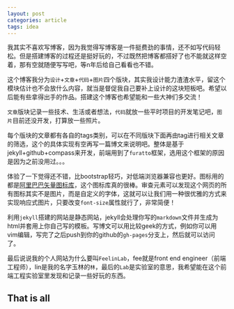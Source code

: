 ```yaml
---
layout: post
categories: article
tags: idea
---
```


我其实不喜欢写博客，因为我觉得写博客是一件挺费劲的事情，还不如写代码轻松。但是搭建博客的过程还是挺好玩的，不过既然把博客都搭好了也不能就这样空着，那有空就随便写写吧，等n年后给自己看看也不错。

这个博客我分为`设计`+`文章`+`代码`+`图片`四个版块，其实我设计能力渣渣水平，留这个模块估计也不会放什么内容，就当是督促我自己要补上设计的这块短板吧。希望以后能有些拿得出手的作品。搭建这个博客也希望能和一些大神们多交流！

`文章`版块记录一些技术、生活或者想法，`代码`就放一些平时项目的开发笔记吧，`图片`目前还没开发，打算放一些照片。

每个版块的文章都有各自的tags类别，可以在不同版块下面再由tag进行相关文章的筛选，这个的具体实现有空再写一篇博文来说明吧。整体是基于jekyll+github+compass来开发，前端用到了`furatto`框架，选用这个框架的原因是因为之前没用过。。。

体验了一下觉得还不错，比bootstrap轻巧，对低端浏览器兼容也更好。图标用的都是[阿里巴巴矢量图标库][iconfont]，这个图标库真的很棒。审查元素可以发现这个网页的所有图标其实不是图片，而是自定义的字体，这就可以让我们用一种很优雅的方式来实现响应式图片，只要改变`font-size`属性就行了，非常简便！

利用`jekyll`搭建的网站是静态网站，jekyll会处理你写的`markdown`文件并生成为html并套用上你自己写的模板。写博文可以用比较geek的方式，例如你可以用vim编辑，写完了之后push到你的github的`gh-pages`分支上，然后就可以访问了。

最后说说我的个人网站为什么要叫`FeelinLab`，fee就是front end engineer（前端工程师），lin是我的名字玉林的`林`，最后的`Lab`是实验室的意思，我希望能在这个前端工程实验室里发现和记录一些好玩的东西。

That is all
---
[iconfont]:http://www.iconfont.cn/



